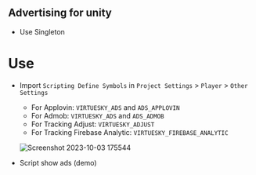 ## Advertising for unity
- Use Singleton

# Use


- Import `Scripting Define Symbols` in `Project Settings` > `Player` > `Other Settings`
    -   For Applovin: `VIRTUESKY_ADS` and `ADS_APPLOVIN`
    -   For Admob: `VIRTUESKY_ADS` and `ADS_ADMOB`
    -   For Tracking Adjust: `VIRTUESKY_ADJUST`
    -   For Tracking Firebase Analytic: `VIRTUESKY_FIREBASE_ANALYTIC`
      
    ![Screenshot 2023-10-03 175544](https://github.com/wolf-package/advertising/assets/56286032/44ab8706-b06e-49da-86fa-c67663ed4339)


- Script show ads (demo)
  
```

```
